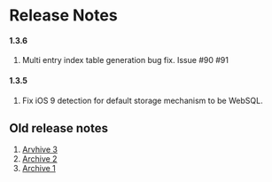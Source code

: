 # Release Notes

#### 1.3.6

1. Multi entry index table generation bug fix. Issue #90 #91 
  
#### 1.3.5

1. Fix iOS 9 detection for default storage mechanism to be WebSQL.

## Old release notes

1. [Arvhive 3](https://bitbucket.org/ytkyaw/ydn-db/wiki/Release_note_v1)
2. [Archive 2](https://bitbucket.org/ytkyaw/ydn-db/wiki/Release_notes)
3. [Archive 1](https://bitbucket.org/ytkyaw/ydn-db/wiki/Release_notes_archive_1)
